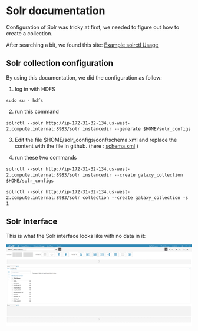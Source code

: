 
# Solr documentation

Configuration of Solr was tricky at first, we needed to figure out how to create a collection.

After searching a bit, we found this site: [Example solrctl Usage](https://www.cloudera.com/documentation/enterprise/latest/topics/search_solrctl_examples.html)


## Solr collection configuration
By using this documentation, we did the configuration as follow:


1. log in with HDFS

  ```
  sudo su - hdfs
  ```

2. run this command

  ```
  solrctl --solr http://ip-172-31-32-134.us-west-2.compute.internal:8983/solr instancedir --generate $HOME/solr_configs
  ```

3. Edit the file $HOME/solr_configs/conf/schema.xml and replace the content with the file in github. (here : [schema.xml](schema.xml) )

4. run these two commands

  ```
  solrctl --solr http://ip-172-31-32-134.us-west-2.compute.internal:8983/solr instancedir --create galaxy_collection $HOME/solr_configs
  ```

  ```
  solrctl --solr http://ip-172-31-32-134.us-west-2.compute.internal:8983/solr collection --create galaxy_collection -s 1

  ```



## Solr Interface
This is what the Solr interface looks like with no data in it:

![solr_interface](pics/solr_interface.png)
